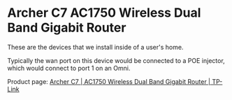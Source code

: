 # Archer C7 AC1750 Wireless Dual Band Gigabit Router

These are the devices that we install inside of a user's home. 

Typically the wan port on this device would be connected to a POE injector, which would connect to port 1 on an Omni.

Product page: [Archer C7 | AC1750 Wireless Dual Band Gigabit Router | TP-Link](https://www.tp-link.com/us/home-networking/wifi-router/archer-c7/)

